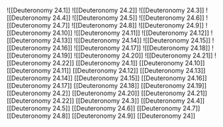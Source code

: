 ![[Deuteronomy 24.1]]
![[Deuteronomy 24.2]]
![[Deuteronomy 24.3]]
![[Deuteronomy 24.4]]
![[Deuteronomy 24.5]]
![[Deuteronomy 24.6]]
![[Deuteronomy 24.7]]
![[Deuteronomy 24.8]]
![[Deuteronomy 24.9]]
![[Deuteronomy 24.10]]
![[Deuteronomy 24.11]]
![[Deuteronomy 24.12]]
![[Deuteronomy 24.13]]
![[Deuteronomy 24.14]]
![[Deuteronomy 24.15]]
![[Deuteronomy 24.16]]
![[Deuteronomy 24.17]]
![[Deuteronomy 24.18]]
![[Deuteronomy 24.19]]
![[Deuteronomy 24.20]]
![[Deuteronomy 24.21]]
![[Deuteronomy 24.22]]
[[Deuteronomy 24.1]]
[[Deuteronomy 24.10]]
[[Deuteronomy 24.11]]
[[Deuteronomy 24.12]]
[[Deuteronomy 24.13]]
[[Deuteronomy 24.14]]
[[Deuteronomy 24.15]]
[[Deuteronomy 24.16]]
[[Deuteronomy 24.17]]
[[Deuteronomy 24.18]]
[[Deuteronomy 24.19]]
[[Deuteronomy 24.2]]
[[Deuteronomy 24.20]]
[[Deuteronomy 24.21]]
[[Deuteronomy 24.22]]
[[Deuteronomy 24.3]]
[[Deuteronomy 24.4]]
[[Deuteronomy 24.5]]
[[Deuteronomy 24.6]]
[[Deuteronomy 24.7]]
[[Deuteronomy 24.8]]
[[Deuteronomy 24.9]]
[[Deuteronomy 24]]
